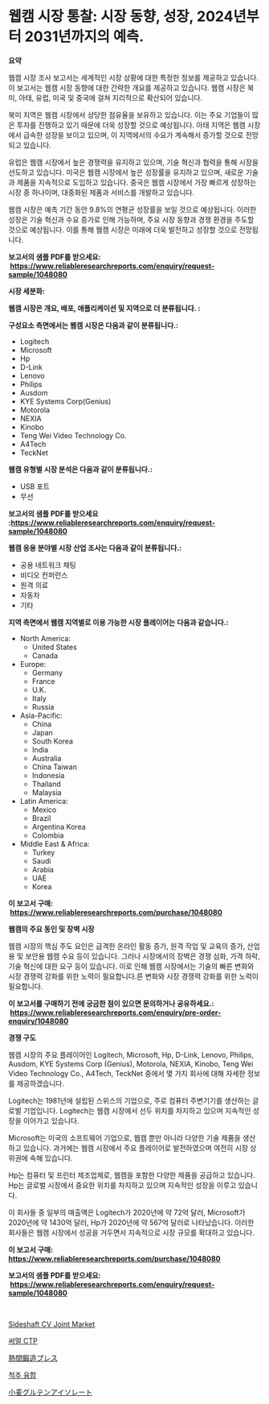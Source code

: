 <p><h1>웹캠 시장 통찰: 시장 동향, 성장, 2024년부터 2031년까지의 예측.</h1></p><p><strong>요약</strong></p>
<p><p>웹캠 시장 조사 보고서는 세계적인 시장 상황에 대한 특정한 정보를 제공하고 있습니다. 이 보고서는 웹캠 시장 동향에 대한 간략한 개요를 제공하고 있습니다. 웹캠 시장은 북미, 아태, 유럽, 미국 및 중국에 걸쳐 지리적으로 확산되어 있습니다. </p><p>북미 지역은 웹캠 시장에서 상당한 점유율을 보유하고 있습니다. 이는 주요 기업들이 많은 투자를 진행하고 있기 때문에 더욱 성장할 것으로 예상됩니다. 아태 지역은 웹캠 시장에서 급속한 성장을 보이고 있으며, 이 지역에서의 수요가 계속해서 증가할 것으로 전망되고 있습니다. </p><p>유럽은 웹캠 시장에서 높은 경쟁력을 유지하고 있으며, 기술 혁신과 협력을 통해 시장을 선도하고 있습니다. 미국은 웹캠 시장에서 높은 성장률을 유지하고 있으며, 새로운 기술과 제품을 지속적으로 도입하고 있습니다. 중국은 웹캠 시장에서 가장 빠르게 성장하는 시장 중 하나이며, 대중화된 제품과 서비스를 개발하고 있습니다.</p><p>웹캠 시장은 예측 기간 동안 9.8%의 연평균 성장률을 보일 것으로 예상됩니다. 이러한 성장은 기술 혁신과 수요 증가로 인해 가능하며, 주요 시장 동향과 경쟁 환경을 주도할 것으로 예상됩니다. 이를 통해 웹캠 시장은 미래에 더욱 발전하고 성장할 것으로 전망됩니다.</p></p>
<p><strong>보고서의 샘플 PDF를 받으세요: &nbsp;<a href="https://www.reliableresearchreports.com/enquiry/request-sample/1048080">https://www.reliableresearchreports.com/enquiry/request-sample/1048080</a></strong></p>
<p><strong>시장 세분화:</strong></p>
<p><strong> 웹캠 시장은 개요, 배포, 애플리케이션 및 지역으로 더 분류됩니다. :</strong></p>
<p><strong>구성요소 측면에서는 웹캠 시장은 다음과 같이 분류됩니다.:</strong></p>
<p><ul><li>Logitech</li><li>Microsoft</li><li>Hp</li><li>D-Link</li><li>Lenovo</li><li>Philips</li><li>Ausdom</li><li>KYE Systems Corp(Genius)</li><li>Motorola</li><li>NEXIA</li><li>Kinobo</li><li>Teng Wei Video Technology Co.</li><li>A4Tech</li><li>TeckNet</li></ul></p>
<p><strong> 웹캠 유형별 시장 분석은 다음과 같이 분류됩니다.:</strong></p>
<p><ul><li>USB 포트</li><li>무선</li></ul></p>
<p><strong>보고서의 샘플 PDF를 받으세요 :<a href="https://www.reliableresearchreports.com/enquiry/request-sample/1048080">https://www.reliableresearchreports.com/enquiry/request-sample/1048080</a></strong></p>
<p><strong> 웹캠 응용 분야별 시장 산업 조사는 다음과 같이 분류됩니다.:</strong></p>
<p><ul><li>공용 네트워크 채팅</li><li>비디오 컨퍼런스</li><li>원격 의료</li><li>자동차</li><li>기타</li></ul></p>
<p><strong>지역 측면에서 웹캠 지역별로 이용 가능한 시장 플레이어는 다음과 같습니다.:</strong></p>
<p><ul>
    <li>
        North America:
        <ul>
            <li>United States</li>
            <li>Canada</li>
        </ul>
    </li>
    <li>
        Europe:
        <ul>
            <li>Germany</li>
            <li>France</li>
            <li>U.K.</li>
            <li>Italy</li>
            <li>Russia</li>
        </ul>
    </li>
    <li>
        Asia-Pacific:
        <ul>
            <li>China</li>
            <li>Japan</li>
            <li>South Korea</li>
            <li>India</li>
            <li>Australia</li>
            <li>China Taiwan</li>
            <li>Indonesia</li>
            <li>Thailand</li>
            <li>Malaysia</li>
        </ul>
    </li>
    <li>
        Latin America:
        <ul>
            <li>Mexico</li>
            <li>Brazil</li>
            <li>Argentina Korea</li>
            <li>Colombia</li>
        </ul>
    </li>
    <li>
        Middle East & Africa:
        <ul>
            <li>Turkey</li>
            <li>Saudi</li>
            <li>Arabia</li>
            <li>UAE</li>
            <li>Korea</li>
        </ul>
    </li>
    </ul></p>
<p><strong>이 보고서 구매: &nbsp;<a href="https://www.reliableresearchreports.com/purchase/1048080">https://www.reliableresearchreports.com/purchase/1048080</a></strong></p>
<p><strong>웹캠의 주요 동인 및 장벽 시장</strong></p>
<p><p>웹캠 시장의 핵심 주도 요인은 급격한 온라인 활동 증가, 원격 작업 및 교육의 증가, 산업용 및 보안용 웹캠 수요 등이 있습니다. 그러나 시장에서의 장벽은 경쟁 심화, 가격 하락, 기술 혁신에 대한 요구 등이 있습니다. 이로 인해 웹캠 시장에서는 기술의 빠른 변화와 시장 경쟁력 강화를 위한 노력이 필요합니다.른 변화와 시장 경쟁력 강화를 위한 노력이 필요합니다.</p></p>
<p><strong>이 보고서를 구매하기 전에 궁금한 점이 있으면 문의하거나 공유하세요.: &nbsp;<a href="https://www.reliableresearchreports.com/enquiry/pre-order-enquiry/1048080">https://www.reliableresearchreports.com/enquiry/pre-order-enquiry/1048080</a></strong></p>
<p><strong>경쟁 구도</strong></p>
<p><p>웹캠 시장의 주요 플레이어인 Logitech, Microsoft, Hp, D-Link, Lenovo, Philips, Ausdom, KYE Systems Corp (Genius), Motorola, NEXIA, Kinobo, Teng Wei Video Technology Co., A4Tech, TeckNet 중에서 몇 가지 회사에 대해 자세한 정보를 제공하겠습니다.</p><p>Logitech는 1981년에 설립된 스위스의 기업으로, 주로 컴퓨터 주변기기를 생산하는 글로벌 기업입니다. Logitech는 웹캠 시장에서 선두 위치를 차지하고 있으며 지속적인 성장을 이어가고 있습니다.</p><p>Microsoft는 미국의 소프트웨어 기업으로, 웹캠 뿐만 아니라 다양한 기술 제품을 생산하고 있습니다. 과거에는 웹캠 시장에서 주요 플레이어로 발전하였으며 여전히 시장 상위권에 속해 있습니다.</p><p>Hp는 컴퓨터 및 프린터 제조업체로, 웹캠을 포함한 다양한 제품을 공급하고 있습니다. Hp는 글로벌 시장에서 중요한 위치를 차지하고 있으며 지속적인 성장을 이루고 있습니다.</p><p>이 회사들 중 일부의 매출액은 Logitech가 2020년에 약 72억 달러, Microsoft가 2020년에 약 1430억 달러, Hp가 2020년에 약 567억 달러로 나타났습니다. 이러한 회사들은 웹캠 시장에서 성공을 거두면서 지속적으로 시장 규모를 확대하고 있습니다.</p></p>
<p><strong>이 보고서 구매: &nbsp; <a href="https://www.reliableresearchreports.com/purchase/1048080">https://www.reliableresearchreports.com/purchase/1048080</a></strong></p>
<p><strong>보고서의 샘플 PDF를 받으세요: &nbsp;<a href="https://www.reliableresearchreports.com/enquiry/request-sample/1048080">https://www.reliableresearchreports.com/enquiry/request-sample/1048080</a></strong><strong></strong></p>
<p>&nbsp;</p>
<p><p><a href="https://github.com/RoccoManning/Market-Research-Report-List-3/blob/main/sideshaft-cv-joint-market.md">Sideshaft CV Joint Market</a></p><p><a href="https://github.com/vs019sa3m8x/Market-Research-Report-List-1/blob/main/7601804188507.md">써멀 CTP</a></p><p><a href="https://medium.com/@suysuyheng/%E7%86%B1%E9%96%93%E9%8D%9B%E9%80%A0%E3%83%97%E3%83%AC%E3%82%B9%E5%B8%82%E5%A0%B4%E3%81%AF-%E5%B8%82%E5%A0%B4%E3%82%B7%E3%82%A7%E3%82%A2-%E5%B8%82%E5%A0%B4%E5%8B%95%E5%90%91-%E5%B8%82%E5%A0%B4%E6%88%90%E9%95%B7%E3%81%AB%E9%96%A2%E3%81%99%E3%82%8B%E6%83%85%E5%A0%B1%E3%82%92%E6%8F%90%E4%BE%9B%E3%81%97%E3%81%A6%E3%81%84%E3%81%BE%E3%81%99-aa8fa1f7ebe9">熱間鍛造プレス</a></p><p><a href="https://github.com/lzrvbyqzftro57/Market-Research-Report-List-1/blob/main/2889988188506.md">척추 융합</a></p><p><a href="https://github.com/oqxogxyvqe90775/Market-Research-Report-List-1/blob/main/2035493188631.md">小麦グルテンアイソレート</a></p></p>
